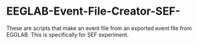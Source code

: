 # EEGLAB-Event-File-Creator-SEF-
These are scripts that make an event file from an exported event file from EGGLAB. This is specifically for SEF experiment.

